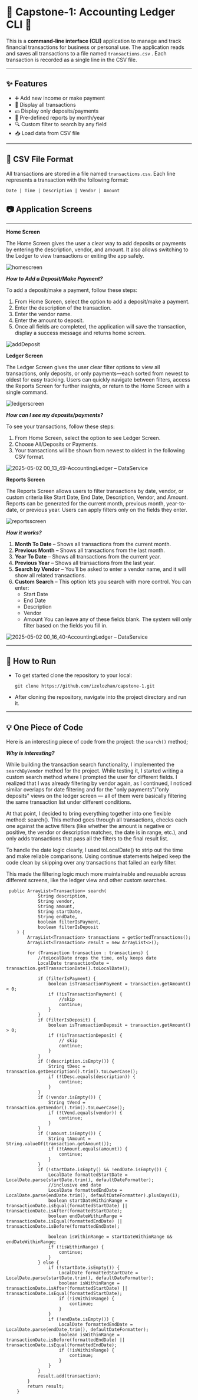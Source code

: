 # 💸 Capstone-1: Accounting Ledger CLI 💸

This is a **command-line interface (CLI)** application to manage and track financial transactions for business or personal use. The application reads and saves all transactions to a file named `transactions.csv` . Each transaction is recorded as a single line in the CSV file.

---

## ✨ Features

- ➕ Add new income or make payment  
- 📄 Display all transactions  
- 💵  Display only deposits/payments  
- 📆 Pre-defined reports by month/year  
- 🔍 Custom filter to search by any field  
- 📥 Load data from CSV file  

---

## 📁 CSV File Format

All transactions are stored in a file named `transactions.csv`. Each line represents a transaction with the following format:

`Date | Time | Description | Vendor | Amount`

## 📷 Application Screens

---

**Home Screen** <br>

The Home Screen gives the user a clear way to add deposits or payments by entering the description, vendor, and amount. It also allows switching to the Ledger to view transactions or exiting the app safely. 

![homescreen](https://github.com/user-attachments/assets/cee49e97-3f9e-434d-8fcf-da6b2bfd7fbf)

_**How to Add a Deposit/Make Payment?**_

To add a deposit/make a payment, follow these steps:

1. From Home Screen, select the option to add a deposit/make a payment.
2. Enter the description of the transaction.
3. Enter the vendor name.
4. Enter the amount to deposit.
5. Once all fields are completed, the application will save the transaction, display a success message and returns home screen.

   
![addDeposit](https://github.com/user-attachments/assets/c4d6d391-43f5-4ba5-8f2b-8c2a29c2cd0d)


**Ledger Screen** <br>

The Ledger Screen gives the user clear filter options to view all transactions, only deposits, or only payments—each sorted from newest to oldest for easy tracking. Users can quickly navigate between filters, access the Reports Screen for further insights, or return to the Home Screen with a single command.

![ledgerscreen](https://github.com/user-attachments/assets/7cc8373b-0222-448f-87a3-6ea4bb1046a6)

_**How can I see my deposits/payments?**_

To see your transactions, follow these steps:

1. From Home Screen, select the option to see Ledger Screen.
2. Choose All/Deposits or Payments.
3. Your transactions will be shown from newest to oldest in the following CSV format.
   
![2025-05-02 00_13_49-AccountingLedger – DataService](https://github.com/user-attachments/assets/b302a1c8-0a14-478a-afab-b6a964719f01)


**Reports Screen** <br>

The Reports Screen allows users to filter transactions by date, vendor, or custom criteria like Start Date, End Date, Description, Vendor, and Amount. Reports can be generated for the current month, previous month, year-to-date, or previous year. Users can apply filters only on the fields they enter.

![reportsscreen](https://github.com/user-attachments/assets/5043900c-604e-4713-aad0-e83a147158f7)

_**How it works?**_

1. **Month To Date** – Shows all transactions from the current month.
2. **Previous Month** – Shows all transactions from the last month.
3. **Year To Date** – Shows all transactions from the current year.
4. **Previous Year** – Shows all transactions from the last year.
5. **Search by Vendor** – You’ll be asked to enter a vendor name, and it will show all related transactions.
6. **Custom Search** – This option lets you search with more control. You can enter:
   - Start Date
   - End Date
   - Description
   - Vendor
   - Amount
   You can leave any of these fields blank. The system will only filter based on the fields you fill in.

![2025-05-02 00_16_40-AccountingLedger – DataService](https://github.com/user-attachments/assets/497fc87e-6a23-4a94-ae36-911495dee4a3)


---

## 🏃 How to Run 

- To get started clone the repository to your local:

  `git clone https://github.com/izelozhan/capstone-1.git`

- After cloning the repository, navigate into the project directory and run it.

---

## 💡 One Piece of Code 

Here is an interesting piece of code from the project: the `search()` method;

_**Why is interesting?**_

While building the transaction search functionality, I implemented the `searchByVendor` method for the project. While testing it, I started writing a custom search method where I prompted the user for different fields. I realized that I was already filtering by vendor again, as I continued, I noticed similar overlaps for date filtering and for the "only payments"/"only deposits" views on the ledger screen — all of them were basically filtering the same transaction list under different conditions.

At that point, I decided to bring everything together into one flexible method: search(). This method goes through all transactions, checks each one against the active filters (like whether the amount is negative or positive, the vendor or description matches, the date is in range, etc.), and only adds transactions that pass all the filters to the final result list.

To handle the date logic clearly, I used toLocalDate() to strip out the time and make reliable comparisons. Using continue statements helped keep the code clean by skipping over any transactions that failed an early filter.

This made the filtering logic much more maintainable and reusable across different screens, like the ledger view and other custom searches.

```
 public ArrayList<Transaction> search(
            String description,
            String vendor,
            String amount,
            String startDate,
            String endDate,
            boolean filterIsPayment,
            boolean filterIsDeposit
    ) {
        ArrayList<Transaction> transactions = getSortedTransactions();
        ArrayList<Transaction> result = new ArrayList<>();

        for (Transaction transaction : transactions) {
            //toLocalDate drops the time, only keeps date
            LocalDate transactionDate = transaction.getTransactionDate().toLocalDate();

            if (filterIsPayment) {
                boolean isTransactionPayment = transaction.getAmount() < 0;
                if (!isTransactionPayment) {
                    //skip
                    continue;
                }
            }
            if (filterIsDeposit) {
                boolean isTransactionDeposit = transaction.getAmount() > 0;
                if (!isTransactionDeposit) {
                    // skip
                    continue;
                }
            }
            if (!description.isEmpty()) {
                String tDesc = transaction.getDescription().trim().toLowerCase();
                if (!tDesc.equals(description)) {
                    continue;
                }
            }
            if (!vendor.isEmpty()) {
                String tVend = transaction.getVendor().trim().toLowerCase();
                if (!tVend.equals(vendor)) {
                    continue;
                }
            }
            if (!amount.isEmpty()) {
                String tAmount = String.valueOf(transaction.getAmount());
                if (!tAmount.equals(amount)) {
                    continue;
                }
            }
            if (!startDate.isEmpty() && !endDate.isEmpty()) {
                LocalDate formattedStartDate = LocalDate.parse(startDate.trim(), defaultDateFormatter);
                //inclusive end date
                LocalDate formattedEndDate = LocalDate.parse(endDate.trim(), defaultDateFormatter).plusDays(1);
                boolean startDateWithinRange = transactionDate.isEqual(formattedStartDate) || transactionDate.isAfter(formattedStartDate);
                boolean endDateWithinRange = transactionDate.isEqual(formattedEndDate) || transactionDate.isBefore(formattedEndDate);

                boolean isWithinRange = startDateWithinRange && endDateWithinRange;
                if (!isWithinRange) {
                    continue;
                }
            } else {
                if (!startDate.isEmpty()) {
                    LocalDate formattedStartDate = LocalDate.parse(startDate.trim(), defaultDateFormatter);
                    boolean isWithinRange = transactionDate.isAfter(formattedStartDate) || transactionDate.isEqual(formattedStartDate);
                    if (!isWithinRange) {
                        continue;
                    }
                }
                if (!endDate.isEmpty()) {
                    LocalDate formattedEndDate = LocalDate.parse(endDate.trim(), defaultDateFormatter);
                    boolean isWithinRange = transactionDate.isBefore(formattedEndDate) || transactionDate.isEqual(formattedEndDate);
                    if (!isWithinRange) {
                        continue;
                    }
                }
            }
            result.add(transaction);
        }
        return result;
    }
```



